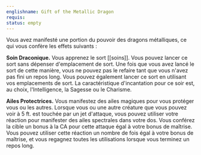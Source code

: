 ```yaml
---
englishname: Gift of the Metallic Dragon
requis:
status: empty
---
```

Vous avez manifesté une portion du pouvoir des dragons métalliques, ce qui vous confère les effets suivants :

**Soin Draconique.** Vous apprenez le sort [[soins]]. Vous pouvez lancer ce sort sans dépenser d'emplacement de sort. Une fois que vous avez lancé le sort de cette manière, vous ne pouvez pas le refaire tant que vous n'avez pas fini un repos long. Vous pouvez également lancer ce sort en utilisant vos emplacements de sort. La caractéristique d'incantation pour ce soir est, au choix, l'Intelligence, la Sagesse ou le Charisme.

**Ailes Protectrices.** Vous manifestez des ailes magiques pour vous protéger vous ou les autres. Lorsque vous ou une autre créature que vous pouvez voir à 5 ft. est touchée par un jet d'attaque, vous pouvez utiliser votre réaction pour manifester des ailes spectrales dans votre dos. Vous conférez la cible un bonus à la CA pour cette attaque égal à votre bonus de maîtrise. Vous pouvez utiliser cette réaction un nombre de fois égal à votre bonus de maîtrise, et vous regagnez toutes les utilisations lorsque vous terminez un repos long.
